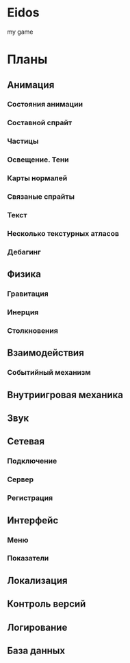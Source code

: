 # Eidos
my game

# Планы

## Анимация

### Состояния анимации
### Составной спрайт
### Частицы
### Освещение. Тени
### Карты нормалей
### Связаные спрайты
### Текст
### Несколько текстурных атласов
### Дебагинг

## Физика

### Гравитация
### Инерция
### Столкновения

## Взаимодействия

### Событийный механизм

## Внутриигровая механика

## Звук

## Сетевая

### Подключение
### Сервер
### Регистрация

## Интерфейс

### Меню

### Показатели

## Локализация

## Контроль версий

## Логирование

## База данных
